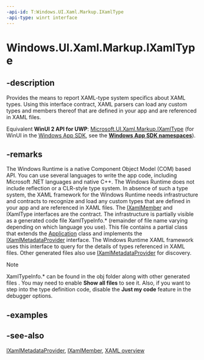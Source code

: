 ```yaml
---
-api-id: T:Windows.UI.Xaml.Markup.IXamlType
-api-type: winrt interface
---
```


<!-- Interface syntax.
public interface IXamlType : 
-->

# Windows.UI.Xaml.Markup.IXamlType

## -description
Provides the means to report XAML-type system specifics about XAML types. Using this interface contract, XAML parsers can load any custom types and members thereof that are defined in your app and are referenced in XAML files.

Equivalent **WinUI 2 API for UWP**: [Microsoft.UI.Xaml.Markup.IXamlType](/windows/winui/api/microsoft.ui.xaml.markup.ixamltype) (for WinUI in the [Windows App SDK](/windows/apps/windows-app-sdk/), see the **[Windows App SDK namespaces](/windows/windows-app-sdk/api/winrt/)**).

## -remarks
The Windows Runtime is a native Component Object Model (COM) based API. You can use several languages to write the app code, including Microsoft .NET languages and native C++. The Windows Runtime does not include reflection or a CLR-style type system. In absence of such a type system, the XAML framework for the Windows Runtime needs infrastructure and contracts to recognize and load any custom types that are defined in your app and are referenced in XAML files. The [IXamlMember](ixamlmember.md) and IXamlType interfaces are the contract. The infrastructure is partially visible as a generated code file XamlTypeInfo.* (remainder of file name varying depending on which language you use). This file contains a partial class that extends the [Application](../windows.ui.xaml/application.md) class and implements the [IXamlMetadataProvider](ixamlmetadataprovider.md) interface. The Windows Runtime XAML framework uses this interface to query for the details of types referenced in XAML files. Other generated files also use [IXamlMetadataProvider](ixamlmetadataprovider.md) for discovery.

> [!NOTE]
> XamlTypeInfo.* can be found in the obj folder along with other generated files . You may need to enable **Show all files** to see it. Also, if you want to step into the type definition code, disable the **Just my code** feature in the debugger options.

## -examples

## -see-also
[IXamlMetadataProvider](ixamlmetadataprovider.md), [IXamlMember](ixamlmember.md), [XAML overview](/windows/uwp/xaml-platform/xaml-overview)
